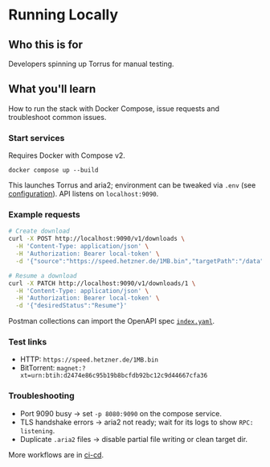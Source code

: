 # Running Locally

## Who this is for
Developers spinning up Torrus for manual testing.

## What you'll learn
How to run the stack with Docker Compose, issue requests and troubleshoot common issues.

### Start services
Requires Docker with Compose v2.
```
docker compose up --build
```
This launches Torrus and aria2; environment can be tweaked via `.env`
(see [configuration](configuration.md)). API listens on `localhost:9090`.

### Example requests
```bash
# Create download
curl -X POST http://localhost:9090/v1/downloads \
  -H 'Content-Type: application/json' \
  -H 'Authorization: Bearer local-token' \
  -d '{"source":"https://speed.hetzner.de/1MB.bin","targetPath":"/data"}'

# Resume a download
curl -X PATCH http://localhost:9090/v1/downloads/1 \
  -H 'Content-Type: application/json' \
  -H 'Authorization: Bearer local-token' \
  -d '{"desiredStatus":"Resume"}'
```
Postman collections can import the OpenAPI spec [`index.yaml`](../index.yaml).

### Test links
- HTTP: `https://speed.hetzner.de/1MB.bin`
- BitTorrent: `magnet:?xt=urn:btih:d2474e86c95b19b8bcfdb92bc12c9d44667cfa36`

### Troubleshooting
- Port 9090 busy → set `-p 8080:9090` on the compose service.
- TLS handshake errors → aria2 not ready; wait for its logs to show `RPC: listening`.
- Duplicate `.aria2` files → disable partial file writing or clean target dir.

More workflows are in [ci-cd](ci-cd.md).
